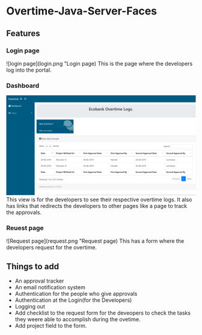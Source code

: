 # Overtime-Java-Server-Faces

## Features 

### Login page
![login page](login.png "Login page)
This is the page where the developers log into the portal.

### Dashboard 
![Dashboard](Dashboard.png "Developer Dashboard")
This view is for the developers to see their respective overtime logs.
It also has links that redirects the developers to other pages like a page to track the approvals.

### Reuest page
![Request page](request.png "Request page)
This has a form where the developers request for the overtime.

## Things to add
- An approval tracker 
- An email notification system
- Authentication for the people who give approvals 
- Authentication at the Login(for the Developers)
- Logging out 
- Add  checklist to the request form for the deveopers to check the tasks they weere able to accomplish during the ovetime.
- Add project field to the form.



